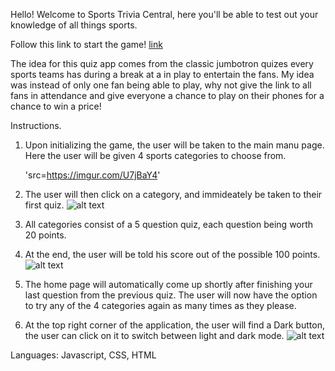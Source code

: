 Hello! Welcome to Sports Trivia Central, here you'll be able to test out your knowledge of all things sports.

Follow this link to start the game! [link](https://victorssportstrivia.netlify.app/)

The idea for this quiz app comes from the classic jumbotron quizes every sports teams has during a break at a in play to entertain the fans. My idea was instead of only one fan being able to play, why not give the link to all fans in attendance and give everyone a chance to play on their phones for a chance to win a price! 


Instructions.

1. Upon initializing the game, the user will be taken to the main manu page. Here the user will be given 4 sports categories to choose from.

   'src=https://imgur.com/U7jBaY4'

2. The user will then click on a category, and immideately be taken to their first quiz.
![alt text](https://imgur.com/u83uypQ)

3. All categories consist of a 5 question quiz, each question being worth 20 points. 

4. At the end, the user will be told his score out of the possible 100 points. 
![alt text](https://imgur.com/u83uypQ)

5. The home page will automatically come up shortly after finishing your last question from the previous quiz. The user will now have the option to try any of the 4 categories again as many times as they please.

6. At the top right corner of the application, the user will find a Dark button, the user can click on it to switch between light and dark mode.
![alt text](https://imgur.com/OxJUIlP)

Languages: Javascript, CSS, HTML

